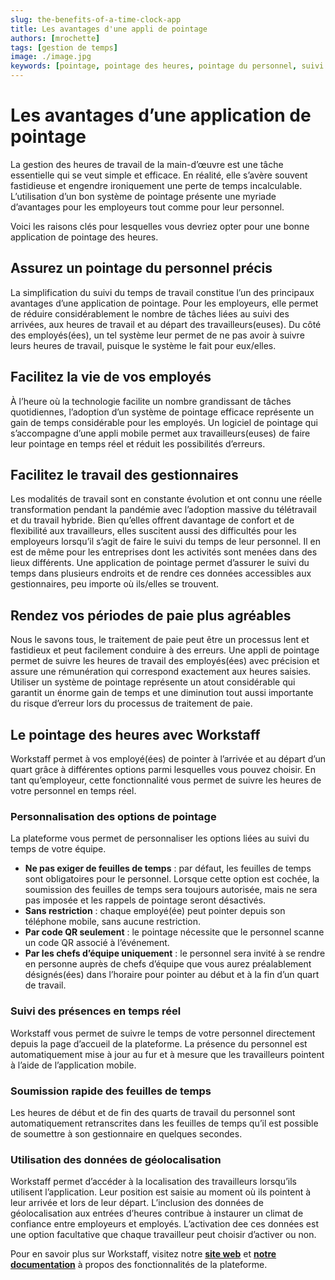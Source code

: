 ```yaml
---
slug: the-benefits-of-a-time-clock-app
title: Les avantages d'une appli de pointage
authors: [mrochette]
tags: [gestion de temps]
image: ./image.jpg
keywords: [pointage, pointage des heures, pointage du personnel, suivi des heures]
---
```


# Les avantages d’une application de pointage

La gestion des heures de travail de la main-d’œuvre est une tâche essentielle qui se veut simple et efficace. En réalité, elle s’avère souvent fastidieuse et engendre ironiquement une perte de temps incalculable. L’utilisation d’un bon système de pointage présente une myriade d’avantages pour les employeurs tout comme pour leur personnel.

<!--truncate-->

Voici les raisons clés pour lesquelles vous devriez opter pour une bonne application de pointage des heures.

## Assurez un pointage du personnel précis
La simplification du suivi du temps de travail constitue l’un des principaux avantages d’une application de pointage. Pour les employeurs, elle permet de réduire considérablement le nombre de tâches liées au suivi des arrivées, aux heures de travail et au départ des travailleurs(euses). Du côté des employés(ées), un tel système leur permet de ne pas avoir à suivre leurs heures de travail, puisque le système le fait pour eux/elles.

## Facilitez la vie de vos employés
À l’heure où la technologie facilite un nombre grandissant de tâches quotidiennes, l’adoption d’un système de pointage efficace représente un gain de temps considérable pour les employés. Un logiciel de pointage qui s’accompagne d’une appli mobile permet aux travailleurs(euses) de faire leur pointage en temps réel et réduit les possibilités d’erreurs.


## Facilitez le travail des gestionnaires
Les modalités de travail sont en constante évolution et ont connu une réelle transformation pendant la pandémie avec l’adoption massive du télétravail et du travail hybride. Bien qu’elles offrent davantage de confort et de flexibilité aux travailleurs, elles suscitent aussi des difficultés pour les employeurs lorsqu’il s’agit de faire le suivi du temps de leur personnel. Il en est de même pour les entreprises dont les activités sont menées dans des lieux différents. Une application de pointage permet d’assurer le suivi du temps dans plusieurs endroits et de rendre ces données accessibles aux gestionnaires, peu importe où ils/elles se trouvent.


## Rendez vos périodes de paie plus agréables
Nous le savons tous, le traitement de paie peut être un processus lent et fastidieux et peut facilement conduire à des erreurs. Une appli de pointage permet de suivre les heures de travail des employés(ées) avec précision et assure une rémunération qui correspond exactement aux heures saisies. Utiliser un système de pointage représente un atout considérable qui garantit un énorme gain de temps et une diminution tout aussi importante du risque d’erreur lors du processus de traitement de paie.


## Le pointage des heures avec Workstaff
Workstaff permet à vos employé(ées) de pointer à l’arrivée et au départ d’un quart grâce à différentes options parmi lesquelles vous pouvez choisir. En tant qu’employeur, cette fonctionnalité vous permet de suivre les heures de votre personnel en temps réel.


### Personnalisation des options de pointage
La plateforme vous permet de personnaliser les options liées au suivi du temps de votre équipe.
- **Ne pas exiger de feuilles de temps** : par défaut, les feuilles de temps sont obligatoires pour le personnel. Lorsque cette option est cochée, la soumission des feuilles de temps sera toujours autorisée, mais ne sera pas imposée et les rappels de pointage seront désactivés.
- **Sans restriction** : chaque employé(ée) peut pointer depuis son téléphone mobile, sans aucune restriction.
- **Par code QR seulement** : le pointage nécessite que le personnel scanne un code QR associé à l’événement.
- **Par les chefs d’équipe uniquement** : le personnel sera invité à se rendre en personne auprès de chefs d’équipe que vous aurez préalablement désignés(ées) dans l’horaire pour pointer au début et à la fin d’un quart de travail.

### Suivi des présences en temps réel
Workstaff vous permet de suivre le temps de votre personnel directement depuis la page d’accueil de la plateforme. La présence du personnel est automatiquement mise à jour au fur et à mesure que les travailleurs pointent à l’aide de l’application mobile.

### Soumission rapide des feuilles de temps
Les heures de début et de fin des quarts de travail du personnel sont automatiquement retranscrites dans les feuilles de temps qu’il est possible de soumettre à son gestionnaire en quelques secondes.

### Utilisation des données de géolocalisation
Workstaff permet d’accéder à la localisation des travailleurs lorsqu’ils utilisent l’application. Leur position est saisie au moment où ils pointent à leur arrivée et lors de leur départ. L’inclusion des données de géolocalisation aux entrées d’heures contribue à instaurer un climat de confiance entre employeurs et employés. L’activation dee ces données est une option facultative que chaque travailleur peut choisir d’activer ou non.

Pour en savoir plus sur Workstaff, visitez notre [**site web**](https://workstaff.app/fr/) et [**notre documentation**](https://help.workstaff.app/fr/) à propos des fonctionnalités de la plateforme. 

